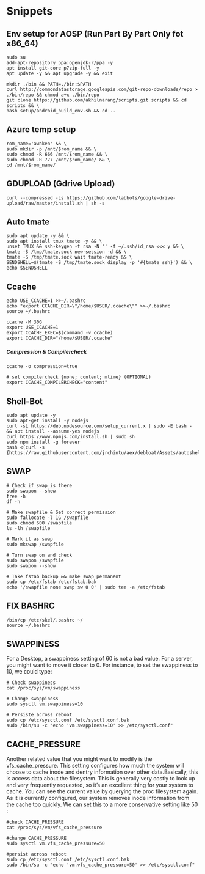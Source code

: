 # Snippets

## Env setup for AOSP (Run Part By Part Only fot x86_64)
```
sudo su
add-apt-repository ppa:openjdk-r/ppa -y
apt install git-core p7zip-full -y 
apt update -y && apt upgrade -y && exit
```
```
mkdir ./bin && PATH=./bin:$PATH
curl http://commondatastorage.googleapis.com/git-repo-downloads/repo > ./bin/repo && chmod a+x ./bin/repo
git clone https://github.com/akhilnarang/scripts.git scripts && cd scripts && \
bash setup/android_build_env.sh && cd ..
```
## Azure temp setup
```
rom_name='awaken' && \
sudo mkdir -p /mnt/$rom_name && \
sudo chmod -R 666 /mnt/$rom_name && \
sudo chmod -R 777 /mnt/$rom_name/ && \
cd /mnt/$rom_name/
```

## GDUPLOAD (Gdrive Upload)
```
curl --compressed -Ls https://github.com/labbots/google-drive-upload/raw/master/install.sh | sh -s
```

## Auto tmate
```
sudo apt update -y && \
sudo apt install tmux tmate -y && \
unset TMUX && ssh-keygen -t rsa -N '' -f ~/.ssh/id_rsa <<< y && \
tmate -S /tmp/tmate.sock new-session -d && \
tmate -S /tmp/tmate.sock wait tmate-ready && \
SENDSHELL=$(tmate -S /tmp/tmate.sock display -p '#{tmate_ssh}') && \
echo $SENDSHELL
```
## Ccache
```
echo USE_CCACHE=1 >>~/.bashrc
echo "export CCACHE_DIR=\"/home/$USER/.ccache\"" >>~/.bashrc
source ~/.bashrc

ccache -M 30G
export USE_CCACHE=1
export CCACHE_EXEC=$(command -v ccache)
export CCACHE_DIR="/home/$USER/.ccache"
```
##### Compression & Compilercheck
```
ccache -o compression=true

# set compilercheck {none; content; mtime} (OPTIONAL)
export CCACHE_COMPILERCHECK="content"
```

## Shell-Bot
```
sudo apt update -y
sudo apt-get install -y nodejs
curl -sL https://deb.nodesource.com/setup_current.x | sudo -E bash - && apt install --assume-yes nodejs
curl https://www.npmjs.com/install.sh | sudo sh 
sudo npm install -g forever
bash <(curl -s {https://raw.githubusercontent.com/jrchintu/aex/debloat/Assets/autoshellbot.sh})
```

## SWAP
```
# Check if swap is there
sudo swapon --show
free -h
df -h

# Make swapfile & Set correct permission
sudo fallocate -l 1G /swapfile
sudo chmod 600 /swapfile
ls -lh /swapfile

# Mark it as swap
sudo mkswap /swapfile

# Turn swap on and check
sudo swapon /swapfile
sudo swapon --show

# Take fstab backup && make swap permanent
sudo cp /etc/fstab /etc/fstab.bak
echo '/swapfile none swap sw 0 0' | sudo tee -a /etc/fstab
```

## FIX BASHRC
```
/bin/cp /etc/skel/.bashrc ~/
source ~/.bashrc
```

## SWAPPINESS
For a Desktop, a swappiness setting of 60 is not a bad value. For a server, you might want to move it closer to 0.
For instance, to set the swappiness to 10, we could type:
```
# Check swappiness
cat /proc/sys/vm/swappiness

# Change swappiness
sudo sysctl vm.swappiness=10

# Persiste across reboot
sudo cp /etc/sysctl.conf /etc/sysctl.conf.bak
sudo /bin/su -c "echo 'vm.swappiness=10' >> /etc/sysctl.conf"
```
## CACHE_PRESSURE
Another related value that you might want to modify is the vfs_cache_pressure. This setting configures how much the system will choose to cache inode and dentry information over other data.Basically, this is access data about the filesystem. This is generally very costly to look up and very frequently requested, so it’s an excellent thing for your system to cache. You can see the current value by querying the proc filesystem again. As it is currently configured, our system removes inode information from the cache too quickly. We can set this to a more conservative setting like 50 :
```
#check CACHE_PRESSURE
cat /proc/sys/vm/vfs_cache_pressure

#change CACHE_PRESSURE
sudo sysctl vm.vfs_cache_pressure=50

#persist across reboot
sudo cp /etc/sysctl.conf /etc/sysctl.conf.bak
sudo /bin/su -c "echo 'vm.vfs_cache_pressure=50' >> /etc/sysctl.conf"
```
